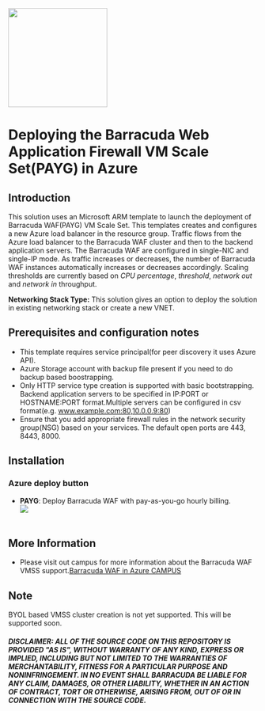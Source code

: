 <img src ="https://www.barracuda.com/assets/img/layout/logo/logo.svg" width="200"/>

# Deploying the Barracuda Web Application Firewall VM Scale Set(PAYG) in Azure

## Introduction

This solution uses an Microsoft ARM template to launch the deployment of Barracuda WAF(PAYG) VM Scale Set. This templates creates and configures a new Azure load balancer in the resource group. Traffic flows from the Azure load balancer to the Barracuda WAF cluster and then to the backend application servers. The Barracuda WAF are configured in single-NIC and single-IP mode. As traffic increases or decreases, the number of Barracuda WAF instances automatically increases or decreases accordingly. Scaling thresholds are currently based on *CPU percentage*, *threshold*, *network out* and *network in* throughput.

**Networking Stack Type:** This solution gives an option to deploy the solution in existing networking stack or create a new VNET.

## Prerequisites and configuration notes
   - This template requires service principal(for peer discovery it uses Azure API).
   - Azure Storage account with backup file present if you need to do backup based boostrapping. 
   - Only HTTP service type creation is supported with basic bootstrapping. Backend application servers to be specified in IP:PORT or HOSTNAME:PORT format.Multiple servers can be configured in csv format(e.g. www.example.com:80,10.0.0.9:80)
   - Ensure that you add appropriate firewall rules in the network security group(NSG) based on your services. The default open ports are 443, 8443, 8000.


## Installation

### <a name="azure"></a>Azure deploy button

   - **PAYG**: Deploy Barracuda WAF with pay-as-you-go hourly billing. <br><a href="https://portal.azure.com/#create/Microsoft.Template/uri/https%3A%2F%2Fraw.githubusercontent.com%2Frahulgupta-jsr%2FTemplates%2Fmaster%2Fvmss_v2%2FmainTemplate.json">
       <img src="http://azuredeploy.net/deploybutton.png"/></a><br><br>

## More Information
   - Please visit out campus for more information about the Barracuda WAF VMSS support.[Barracuda WAF in Azure CAMPUS](https://campus.barracuda.com/product/webapplicationfirewall/article/WAF/DeployWAFInAzure/)

## Note
   BYOL based VMSS cluster creation is not yet supported. This will be supported soon.

##### DISCLAIMER: ALL OF THE SOURCE CODE ON THIS REPOSITORY IS PROVIDED "AS IS", WITHOUT WARRANTY OF ANY KIND, EXPRESS OR IMPLIED, INCLUDING BUT NOT LIMITED TO THE WARRANTIES OF MERCHANTABILITY, FITNESS FOR A PARTICULAR PURPOSE AND NONINFRINGEMENT. IN NO EVENT SHALL BARRACUDA BE LIABLE FOR ANY CLAIM, DAMAGES, OR OTHER LIABILITY, WHETHER IN AN ACTION OF CONTRACT, TORT OR OTHERWISE, ARISING FROM, OUT OF OR IN CONNECTION WITH THE SOURCE CODE. #####
